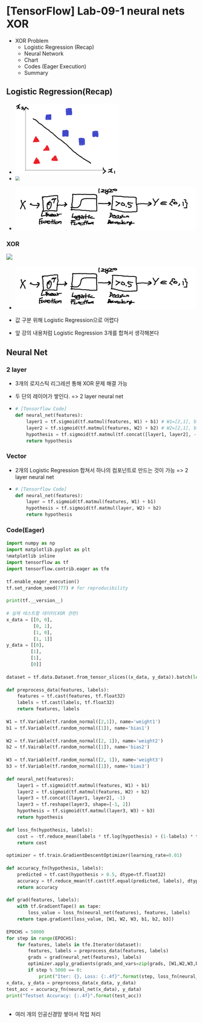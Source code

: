 # [TensorFlow] Lab-09-1 neural nets XOR

- XOR Problem
  - Logistic Regression (Recap)
  - Neural Network
  - Chart
  - Codes (Eager Execution)
  - Summary

## Logistic Regression(Recap)

- <img src="pic/linearRg2.PNG" style="zoom:50%;" />
- <img src="pic/cf_#.PNG" style="zoom:67%;" />

- ![](pic/proc.PNG)

### XOR

![](C:\MachineLearning\pic\xor.png)

- ![](pic/proc.PNG)

- 값 구분 위해 Logistic Regression으로 어렵다
- 앞 강의 내용처럼 Logistic Regression 3개를 합쳐서 생각해본다

## Neural Net

### 2 layer

- 3개의 로지스틱 리그레션 통해 XOR 문제 해결 가능
- 두 단의 레이어가 쌓인다. => 2 layer neural net

- ```python
  # [Tensorflow Code]
  def neural_net(features):
      layer1 = tf.sigmoid(tf.matmul(features, W1) + b1) # W1=[2,1], b1=[1]
      layer2 = tf.sigmoid(tf.matmul(features, W2) + b2) # W2=[2,1], b2=[1]
      hypothesis = tf.sigmoid(tf.matmul(tf.concat([layer1, layer2], -1), W3) + b3) # W3=[2,1], b3=[1]
      return hypothesis
  ```

### Vector

- 2개의 Logistic Regression 합쳐서 하나의 컴포넌트로 만드는 것이 가능 => 2 layer neural net

- ```python
  # [Tensorflow Code]
  def neural_net(features):
      layer = tf.sigmoid(tf.matmul(features, W1) + b1)
      hypothesis = tf.sigmoid(tf.matmul(layer, W2) + b2)
      return hypothesis
  ```

### Code(Eager)

```python
import numpy as np
import matplotlib.pyplot as plt
%matplotlib inline
import tensorflow as tf
import tensorflow.contrib.eager as tfe

tf.enable_eager_execution()
tf.set_random_seed(777) # for reproducibility

print(tf.__version__)

# 실제 테스트할 데이터(XOR 관련)
x_data = [[0, 0],
          [0, 1],
          [1, 0],
          [1, 1]]
y_data = [[0],
         [1],
         [1],
         [0]]

dataset = tf.data.Dataset.from_tensor_slices((x_data, y_data)).batch(len(x_data))

def preprocess_data(features, labels):
    features = tf.cast(features, tf.float32)
    labels = tf.cast(labels, tf.float32)
    return features, labels

W1 = tf.Variable(tf.random_normal([2,1]), name='weight1')
b1 = tf.Variable(tf.random_normal([1]), name='bias1')

W2 = tf.Variable(tf.random_normal([2, 1]), name='weight2')
b2 = tf.Vairable(tf.random_normal([1]), name='bias2')

W3 = tf.Variable(tf.random_normal([2, 1]), name='weight3')
b3 = tf.Variable(tf.random_normal([1]), name='bias3')

def neural_net(features):
    layer1 = tf.sigmoid(tf.matmul(features, W1) + b1)
    layer2 = tf.sigmoid(tf.matmul(features, W2) + b2)
    layer3 = tf.concat([layer1, layer2], -1)
    layer3 = tf.reshape(layer3, shape=[-1, 2])
    hypothesis = tf.sigmoid(tf.matmul(layer3, W3) + b3)
    return hypothesis

def loss_fn(hypothesis, labels):
    cost = -tf.reduce_mean(labels * tf.log(hypothesis) + (1-labels) * tf.log(1-hypothesis))
    return cost

optimizer = tf.train.GradientDescentOptimizer(learning_rate=0.01)

def accuracy_fn(hypothesis, labels):
    predicted = tf.cast(hypothesis > 0.5, dtype=tf.float32)
    accuracy = tf.reduce_mean(tf.cast(tf.equal(predicted, labels), dtype=tf.float32))
    return accuracy

def grad(features, labels):
    with tf.GradientTape() as tape:
        loss_value = loss_fn(neural_net(features), features, labels)
    return tape.gradient(loss_value, [W1, W2, W3, b1, b2, b3])

EPOCHS = 50000
for step in range(EPOCHS):
    for features, labels in tfe.Iterator(dataset):
        features, labels = preprocess_data(features, labels)
        grads = grad(neural_net(features), labels)
        optimizer.apply_gradients(grads_and_vars=zip(grads, [W1,W2,W3,b1,b2,b3]))
        if step % 5000 == 0:
            print("Iter: {}, Loss: {:.4f}".format(step, loss_fn(neural_net(features), labels)))
x_data, y_data = preprocess_data(x_data, y_data)
test_acc = accuracy_fn(neural_net(x_data), y_data)
print("Testset Accuracy: {:.4f}".format(test_acc))
       
```

- 여러 개의 인공신경망 쌓아서 작업 처리

